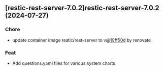 

## [restic-rest-server-7.0.2]restic-rest-server-7.0.2 (2024-07-27)

### Chore



- update container image restic/rest-server to v[@19ff50d](https://github.com/19ff50d) by renovate

### Feat



- Add questions.yaml files for various system charts